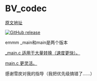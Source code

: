 # BV_codec

[原文地址](https://www.zhihu.com/question/381784377/answer/1099438784)

[![GitHub release](https://img.shields.io/github/v/release/poly000/BV_codec.svg)]()

emmm _main和main是两个版本

[_main.c 适用于大量转换（速度更快）。](_main.c)

[main.c 更灵活。](main.c) 

感谢雪炭对我的指导（我把优先级搞错了……）

